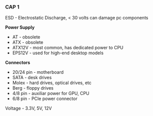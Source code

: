 ### CAP 1
ESD - Electrostatic Discharge, < 30 volts can damage pc components

**Power Supply**
- AT - obsolete
- ATX - obsolete
- ATX12V - most common, has dedicated power to CPU
- EPS12V - used for high-end desktop models

**Connectors**
- 20/24 pin - motherboard
- SATA - desk drives
- Molex - hard drives, optical drives, etc
- Berg - floppy drives
- 4/8 pin - auxiliar power for GPU, CPU
- 6/8 pin - PCIe power connector

Voltage - 3.3V, 5V, 12V


